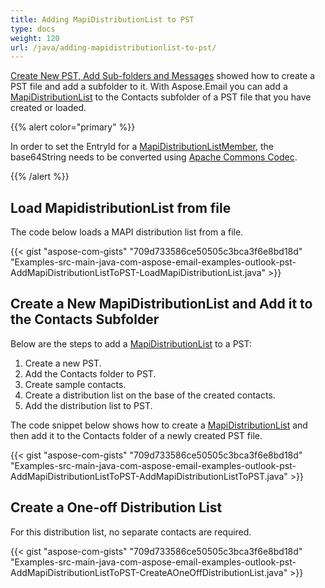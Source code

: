 ```yaml
---
title: Adding MapiDistributionList to PST
type: docs
weight: 120
url: /java/adding-mapidistributionlist-to-pst/
---
```


[Create New PST, Add Sub-folders and Messages](/email/java/create-new-pst-add-sub-folders-and-messages/) showed how to create a PST file and add a subfolder to it. With Aspose.Email you can add a [MapiDistributionList](https://reference.aspose.com/email/java/com.aspose.email/MapiDistributionList) to the Contacts subfolder of a PST file that you have created or loaded.

{{% alert color="primary" %}} 

In order to set the EntryId for a [MapiDistributionListMember](https://reference.aspose.com/email/java/com.aspose.email/MapiDistributionListMember), the base64String needs to be converted using [Apache Commons Codec](http://commons.apache.org/proper/commons-codec/download_codec.cgi).

{{% /alert %}} 
## **Load MapidistributionList from file**
The code below loads a MAPI distribution list from a file.

{{< gist "aspose-com-gists" "709d733586ce50505c3bca3f6e8bd18d" "Examples-src-main-java-com-aspose-email-examples-outlook-pst-AddMapiDistributionListToPST-LoadMapiDistributionList.java" >}}
## **Create a New MapiDistributionList and Add it to the Contacts Subfolder**
Below are the steps to add a [MapiDistributionList](https://reference.aspose.com/email/java/com.aspose.email/MapiDistributionList) to a PST:

1. Create a new PST.
1. Add the Contacts folder to PST.
1. Create sample contacts.
1. Create a distribution list on the base of the created contacts.
1. Add the distribution list to PST.

The code snippet below shows how to create a [MapiDistributionList](https://reference.aspose.com/email/java/com.aspose.email/MapiDistributionList) and then add it to the Contacts folder of a newly created PST file.

{{< gist "aspose-com-gists" "709d733586ce50505c3bca3f6e8bd18d" "Examples-src-main-java-com-aspose-email-examples-outlook-pst-AddMapiDistributionListToPST-AddMapiDistributionListToPST.java" >}}
## **Create a One-off Distribution List**
For this distribution list, no separate contacts are required.

{{< gist "aspose-com-gists" "709d733586ce50505c3bca3f6e8bd18d" "Examples-src-main-java-com-aspose-email-examples-outlook-pst-AddMapiDistributionListToPST-CreateAOneOffDistributionList.java" >}}
